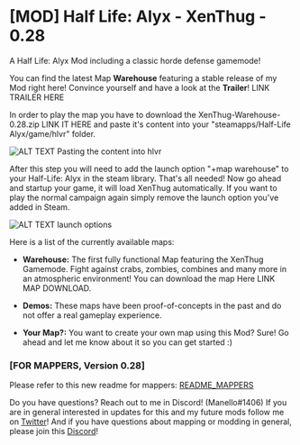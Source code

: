 # [MOD] Half Life: Alyx - XenThug - 0.28
A Half Life: Alyx Mod including a classic horde defense gamemode!

You can find the latest Map **Warehouse** featuring a stable release of my Mod right here! Convince yourself and have a look at the **Trailer**! LINK TRAILER HERE

In order to play the map you have to download the XenThug-Warehouse-0.28.zip LINK IT HERE and paste it's content into your "steamapps/Half-Life Alyx/game/hlvr" folder. 

![ALT TEXT Pasting the content into hlvr](http://cvreleague.eu/wp-content/uploads/2020/04/HowToInstall.png)

After this step you will need to add the launch option "+map warehouse" to your Half-Life: Alyx in the steam library. That's all needed! Now go ahead and startup your game, it will load XenThug automatically.
If you want to play the normal campaign again simply remove the launch option you've added in Steam.

![ALT TEXT launch options](http://cvreleague.eu/wp-content/uploads/2020/04/HowToParam.png)

Here is a list of the currently available maps:

- **Warehouse:** The first fully functional Map featuring the XenThug Gamemode. Fight against crabs, zombies, combines and many more in an atmospheric environment! You can download the map Here LINK MAP DOWNLOAD.

- **Demos:** These maps have been proof-of-concepts in the past and do not offer a real gameplay experience.

- **Your Map?:** You want to create your own map using this Mod? Sure! Go ahead and let me know about it so you can get started :)

### [FOR MAPPERS, Version 0.28]
Please refer to this new readme for mappers: [README_MAPPERS](https://github.com/Manello/hla_mod_XenThug/blob/master/README_MAPPERS.md)

Do you have questions? Reach out to me in Discord! (Manello#1406)
If you are in general interested in updates for this and my future mods follow me on [Twitter](https://twitter.com/manellomb/)!
And if you have questions about mapping or modding in general, please join this [Discord](https://discord.gg/Yt86zaG)!
